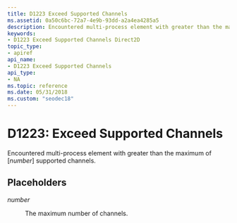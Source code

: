 ```yaml
---
title: D1223 Exceed Supported Channels
ms.assetid: 0a50c6bc-72a7-4e9b-93dd-a2a4ea4285a5
description: Encountered multi-process element with greater than the maximum of supported channels.
keywords:
- D1223 Exceed Supported Channels Direct2D
topic_type:
- apiref
api_name:
- D1223 Exceed Supported Channels
api_type:
- NA
ms.topic: reference
ms.date: 05/31/2018
ms.custom: "seodec18"
---
```


# D1223: Exceed Supported Channels

Encountered multi-process element with greater than the maximum of \[*number*\] supported channels.

## Placeholders

<dl> <dt>

<span id="number"></span><span id="NUMBER"></span>*number*
</dt> <dd>

The maximum number of channels.

</dd> </dl> 




 

 

 




